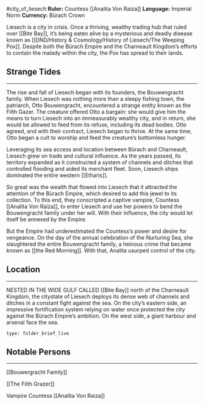 #city_of_liesech 
**Ruler:** Countess [[Analita Von Raiza]]
**Language:** Imperial Norm
**Currency:** Bürach Crown

Liesech is a city in crisis. Once a thriving, wealthy trading hub that ruled over [[Bite Bay]], it’s being eaten alive by a mysterious and deadly disease known as [[DND/History & Cosmology/History of Liesech/The Weeping Pox]]. Despite both the Bürach Empire and the Charneault Kingdom’s efforts to contain the malady within the city, the Pox has spread to their lands.

## Strange Tides
___

The rise and fall of Liesech began with its founders, the Bouwengracht family. When Liesech was nothing more than a sleepy fishing town, the patriarch, Otto Bouwengracht, encountered a strange entity known as the Filth Gazer. The creature offered Otto a bargain: she would give him the means to turn Liesech into an immeasurably wealthy city, and in return, she would be allowed to feed from its refuse, including its dead bodies. Otto agreed, and with their contract, Liesech began to thrive. At the same time, Otto began a cult to worship and feed the creature’s bottomless hunger.

Leveraging its sea access and location between Bürach and Charneault, Liesech grew on trade and cultural influence. As the years passed, its territory expanded as it constructed a system of channels and ditches that controlled flooding and aided its merchant fleet. Soon, Liesech ships dominated the entire western [[Etharis]].

So great was the wealth that flowed into Liesech that it attracted the attention of the Bürach Empire, which desired to add this jewel to its collection. To this end, they conscripted a captive vampire, Countess [[Analita Von Raiza]], to enter Liesech and use her powers to bend the Bouwengracht family under her will. With their influence, the city would let itself be annexed by the Empire.

But the Empire had underestimated the Countess’s power and desire for vengeance. On the day of the annual celebration of the Nurturing Sea, she slaughtered the entire Bouwengracht family, a heinous crime that became known as [[the Red Morning]]. With that, Analita usurped control of the city.

## Location
___
NESTED IN THE WIDE GULF CALLED [[Bite Bay]] north of the Charneault Kingdom, the citystate of Liesech deploys its dense web of channels and ditches in a constant fight against the sea. On the city’s eastern side, an impressive fortification system relying on water once protected the city against the Bürach Empire’s ambition. On the west side, a giant harbour and arsenal face the sea.
 
```ccard
type: folder_brief_live
```
 
## Notable Persons
___
[[Bouwergracht Family]]

[[The Filth Grazer]]

Vampire Countess [[Analita Von Raiza]]